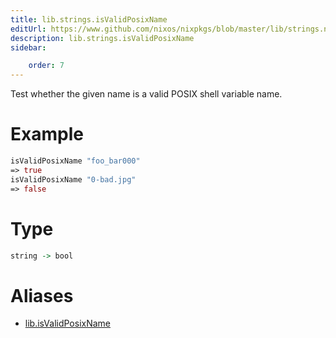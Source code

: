 ```yaml
---
title: lib.strings.isValidPosixName
editUrl: https://www.github.com/nixos/nixpkgs/blob/master/lib/strings.nix#L651C22
description: lib.strings.isValidPosixName
sidebar:

    order: 7
---
```


Test whether the given name is a valid POSIX shell variable name.

# Example

```nix
isValidPosixName "foo_bar000"
=> true
isValidPosixName "0-bad.jpg"
=> false
```

# Type

```haskell
string -> bool
```


# Aliases

- [lib.isValidPosixName](./reference/lib/lib-isValidPosixName)


